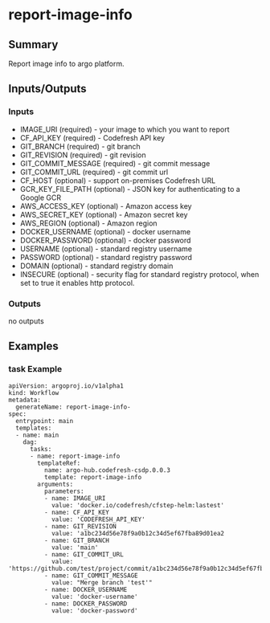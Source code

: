 # report-image-info

## Summary
Report image info to argo platform.

## Inputs/Outputs

### Inputs
* IMAGE_URI (required) - your image to which you want to report
* CF_API_KEY (required) - Codefresh API key          
* GIT_BRANCH (required) - git branch
* GIT_REVISION (required) - git revision
* GIT_COMMIT_MESSAGE (required) - git commit message
* GIT_COMMIT_URL (required) - git commit url
* CF_HOST (optional) - support on-premises Codefresh URL
* GCR_KEY_FILE_PATH (optional) - JSON key for authenticating to a Google GCR
* AWS_ACCESS_KEY (optional) - Amazon access key
* AWS_SECRET_KEY (optional) - Amazon secret key
* AWS_REGION (optional) - Amazon region
* DOCKER_USERNAME (optional) - docker username
* DOCKER_PASSWORD (optional) - docker password
* USERNAME (optional) - standard registry username
* PASSWORD (optional) - standard registry password
* DOMAIN (optional) - standard registry domain
* INSECURE (optional) - security flag for standard registry protocol, when set to true it enables http protocol.

### Outputs
no outputs

## Examples

### task Example
```
apiVersion: argoproj.io/v1alpha1
kind: Workflow
metadata:
  generateName: report-image-info-
spec:
  entrypoint: main
  templates:
  - name: main
    dag:
      tasks:
      - name: report-image-info
        templateRef:
          name: argo-hub.codefresh-csdp.0.0.3
          template: report-image-info
        arguments:
          parameters:
          - name: IMAGE_URI
            value: 'docker.io/codefresh/cfstep-helm:lastest'
          - name: CF_API_KEY
            value: 'CODEFRESH_API_KEY'
          - name: GIT_REVISION
            value: 'a1bc234d56e78f9a0b12c34d5ef67fba89d01ea2
          - name: GIT_BRANCH
            value: 'main' 
          - name: GIT_COMMIT_URL
            value: 'https://github.com/test/project/commit/a1bc234d56e78f9a0b12c34d5ef67fba89d01ea2' 
          - name: GIT_COMMIT_MESSAGE
            value: "Merge branch 'test'"                           
          - name: DOCKER_USERNAME
            value: 'docker-username' 
          - name: DOCKER_PASSWORD
            value: 'docker-password'     
```
